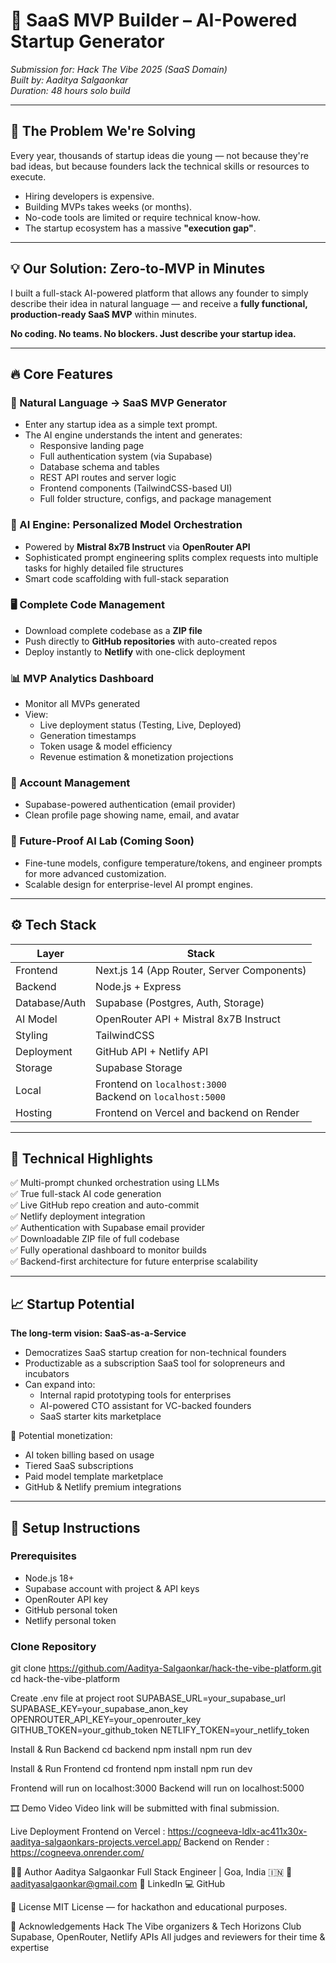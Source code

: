 # 🚀 SaaS MVP Builder – AI-Powered Startup Generator

*Submission for: Hack The Vibe 2025 (SaaS Domain)*  
*Built by: Aaditya Salgaonkar*  
*Duration: 48 hours solo build*

---

## 🧩 The Problem We're Solving

Every year, thousands of startup ideas die young — not because they're bad ideas, but because founders lack the technical skills or resources to execute.

- Hiring developers is expensive.
- Building MVPs takes weeks (or months).
- No-code tools are limited or require technical know-how.
- The startup ecosystem has a massive **"execution gap"**.

---

## 💡 Our Solution: Zero-to-MVP in Minutes

I built a full-stack AI-powered platform that allows any founder to simply describe their idea in natural language — and receive a **fully functional, production-ready SaaS MVP** within minutes.

**No coding. No teams. No blockers. Just describe your startup idea.**

---

## 🔥 Core Features

### 🚀 Natural Language → SaaS MVP Generator

- Enter any startup idea as a simple text prompt.
- The AI engine understands the intent and generates:
  - Responsive landing page
  - Full authentication system (via Supabase)
  - Database schema and tables
  - REST API routes and server logic
  - Frontend components (TailwindCSS-based UI)
  - Full folder structure, configs, and package management

### 🤖 AI Engine: Personalized Model Orchestration

- Powered by **Mistral 8x7B Instruct** via **OpenRouter API**
- Sophisticated prompt engineering splits complex requests into multiple tasks for highly detailed file structures
- Smart code scaffolding with full-stack separation

### 🖥 Complete Code Management

- Download complete codebase as a **ZIP file**
- Push directly to **GitHub repositories** with auto-created repos
- Deploy instantly to **Netlify** with one-click deployment

### 📊 MVP Analytics Dashboard

- Monitor all MVPs generated
- View:
  - Live deployment status (Testing, Live, Deployed)
  - Generation timestamps
  - Token usage & model efficiency
  - Revenue estimation & monetization projections

### 👤 Account Management

- Supabase-powered authentication (email provider)
- Clean profile page showing name, email, and avatar

### 🔬 Future-Proof AI Lab (Coming Soon)

- Fine-tune models, configure temperature/tokens, and engineer prompts for more advanced customization.
- Scalable design for enterprise-level AI prompt engines.

---

## ⚙️ Tech Stack

| Layer          | Stack |
| -------------- | ----- |
| Frontend       | Next.js 14 (App Router, Server Components) |
| Backend        | Node.js + Express |
| Database/Auth  | Supabase (Postgres, Auth, Storage) |
| AI Model       | OpenRouter API + Mistral 8x7B Instruct |
| Styling        | TailwindCSS |
| Deployment     | GitHub API + Netlify API |
| Storage        | Supabase Storage |
| Local          | Frontend on `localhost:3000`<br>Backend on `localhost:5000` |
| Hosting        | Frontend on Vercel and backend on Render
---

## 🧪 Technical Highlights

✅ Multi-prompt chunked orchestration using LLMs  
✅ True full-stack AI code generation  
✅ Live GitHub repo creation and auto-commit  
✅ Netlify deployment integration  
✅ Authentication with Supabase email provider  
✅ Downloadable ZIP file of full codebase  
✅ Fully operational dashboard to monitor builds  
✅ Backend-first architecture for future enterprise scalability

---

## 📈 Startup Potential

**The long-term vision: SaaS-as-a-Service**

- Democratizes SaaS startup creation for non-technical founders
- Productizable as a subscription SaaS tool for solopreneurs and incubators
- Can expand into:
  - Internal rapid prototyping tools for enterprises
  - AI-powered CTO assistant for VC-backed founders
  - SaaS starter kits marketplace

💸 Potential monetization:

- AI token billing based on usage
- Tiered SaaS subscriptions
- Paid model template marketplace
- GitHub & Netlify premium integrations

---

## 🚀 Setup Instructions

### Prerequisites

- Node.js 18+
- Supabase account with project & API keys
- OpenRouter API key
- GitHub personal token
- Netlify personal token

### Clone Repository
git clone https://github.com/Aaditya-Salgaonkar/hack-the-vibe-platform.git
cd hack-the-vibe-platform

Create .env file at project root
SUPABASE_URL=your_supabase_url
SUPABASE_KEY=your_supabase_anon_key
OPENROUTER_API_KEY=your_openrouter_key
GITHUB_TOKEN=your_github_token
NETLIFY_TOKEN=your_netlify_token

Install & Run Backend
cd backend
npm install
npm run dev

Install & Run Frontend
cd frontend
npm install
npm run dev

Frontend will run on localhost:3000
Backend will run on localhost:5000

🎞 Demo Video
Video link will be submitted with final submission.

Live Deployment
Frontend on Vercel : https://cogneeva-ldlx-ac411x30x-aaditya-salgaonkars-projects.vercel.app/
Backend on Render : https://cogneeva.onrender.com/

👨‍💻 Author
Aaditya Salgaonkar
Full Stack Engineer | Goa, India 🇮🇳
📧 aadityasalgaonkar@gmail.com
🔗 LinkedIn
💻 GitHub

📄 License
MIT License — for hackathon and educational purposes.

🙏 Acknowledgements
Hack The Vibe organizers & Tech Horizons Club
Supabase, OpenRouter, Netlify APIs
All judges and reviewers for their time & expertise


